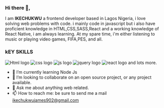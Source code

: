 ### Hi there 👋, 

I am **IKECHUKWU** a frontend developer based in Lagos Nigeria, i love solving web problems with code. i mainly code in javascript but i also have proficient knowledge in HTML,CSS,SASS,React and a working knowledge of React Native, i am always learning. At my spare time, i'm either listening to music  or playing video games, FIFA,PES, and all.
### kEY SKILLS
![Html logo](https://cdn.iconscout.com/icon/free/png-64/html-2474804-2056090.png) ![css logo](https://cdn.iconscout.com/icon/free/png-64/css3-2474806-2056092.png) ![js logo](https://cdn.iconscout.com/icon/free/png-64/javascript-24-1174950.png) ![jquery logo](https://cdn.iconscout.com/icon/free/png-64/jquery-10-1175155.png) ![react logo](https://cdn.iconscout.com/icon/free/png-64/react-3-1175109.png) and lots more.

- 🌱 I’m currently learning Node Js
- 👯 I’m looking to collaborate on an open source project, or any project available.
- 💬 Ask me about anything web related.
- 📫 How to reach me: be sure to send me a mail [ikechukwujames902@gmail.com](ikechukwujames902@gmail.com)


